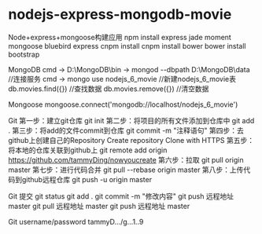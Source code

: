 # nodejs-express-mongodb-movie

Node+express+mongoose构建应用
  npm install express jade moment mongoose bluebird
  express
  cnpm install
  cnpm install bower
  bower install bootstrap
  
MongoDB
  cmd -> D:\MongoDB\bin -> mongod --dbpath D:\MongoDB\data  //连接服务
  cmd -> mongo
    use nodejs_6_movie //新建nodejs_6_movie表
    db.movies.find({}) //查找数据
    db.movies.remove({}) //清空数据

Mongoose
  mongoose.connect('mongodb://localhost/nodejs_6_movie')

Git
  第一步：建立git仓库
    git init
  第二步：将项目的所有文件添加到仓库中
    git add .
  第三步：将add的文件commit到仓库
    git commit -m "注释语句"
  第四步：去github上创建自己的Repository
    Create repository
    Clone with HTTPS
  第五步：将本地的仓库关联到github上
    git remote add origin https://github.com/tammyDing/nowyoucreate
  第六步：拉取
    git pull origin master
  第七步：进行代码合并
    git pull --rebase origin master
  第八步：上传代码到github远程仓库
    git push -u origin master

Git 提交
  git status
  git add .
  git commit -m "修改内容"
  git push 远程地址 master
  git pull 远程地址 master
  git push 远程地址 master

Git
  username/password
  tammyD.../g...1..9
  





